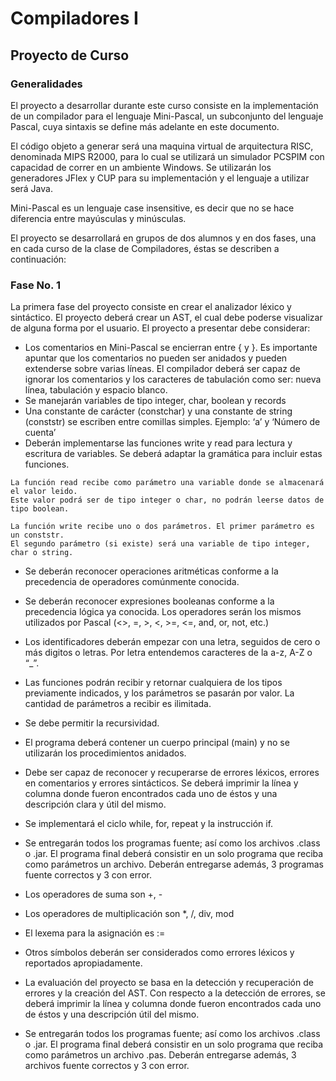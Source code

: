 # Compiladores I

## Proyecto de Curso
### Generalidades

El proyecto a desarrollar durante este curso consiste en la implementación de un
compilador para el lenguaje Mini-Pascal, un subconjunto del lenguaje Pascal, cuya
sintaxis se define más adelante en este documento.

El código objeto a generar será una maquina virtual de arquitectura RISC, denominada
MIPS R2000, para lo cual se utilizará un simulador PCSPIM con capacidad de correr en
un ambiente Windows. Se utilizarán los generadores JFlex y CUP para su
implementación y el lenguaje a utilizar será Java.

Mini-Pascal es un lenguaje case insensitive, es decir que no se hace diferencia entre
mayúsculas y minúsculas.

El proyecto se desarrollará en grupos de dos alumnos y en dos fases, una en cada curso
de la clase de Compiladores, éstas se describen a continuación:

### Fase No. 1

La primera fase del proyecto consiste en crear el analizador léxico y sintáctico. El
proyecto deberá crear un AST, el cual debe poderse visualizar de alguna forma por el
usuario. El proyecto a presentar debe considerar:

* Los comentarios en Mini-Pascal se encierran entre { y }. Es importante apuntar que los comentarios no pueden ser anidados y pueden extenderse sobre varias líneas. El compilador deberá ser capaz de ignorar los comentarios y los caracteres de tabulación como ser: nueva línea, tabulación y espacio blanco.
* Se manejarán variables de tipo integer, char, boolean y records
* Una constante de carácter (constchar) y una constante de string (conststr) se escriben entre comillas simples. Ejemplo: ‘a’ y ‘Número de cuenta’
* Deberán implementarse las funciones write y read para lectura y escritura de variables. Se deberá adaptar la gramática para incluir estas funciones.

```
La función read recibe como parámetro una variable donde se almacenará el valor leido. 
Este valor podrá ser de tipo integer o char, no podrán leerse datos de tipo boolean.
```
```
La función write recibe uno o dos parámetros. El primer parámetro es un conststr. 
El segundo parámetro (si existe) será una variable de tipo integer, char o string.
```

* Se deberán reconocer operaciones aritméticas conforme a la precedencia de operadores comúnmente conocida.
* Se deberán reconocer expresiones booleanas conforme a la precedencia lógica ya conocida. Los operadores serán los mismos utilizados por Pascal (<>, =, >, <, >=, <=, and, or, not, etc.)
* Los identificadores deberán empezar con una letra, seguidos de cero o más digitos o letras. Por letra entendemos caracteres de la a-z, A-Z o “_”.
* Las funciones podrán recibir y retornar cualquiera de los tipos previamente indicados, y los parámetros se pasarán por valor. La cantidad de parámetros a recibir es ilimitada.
* Se debe permitir la recursividad.
* El programa deberá contener un cuerpo principal (main) y no se utilizarán los procedimientos anidados.
* Debe ser capaz de reconocer y recuperarse de errores léxicos, errores en comentarios y errores sintácticos. Se deberá imprimir la línea y columna donde fueron encontrados cada uno de éstos y una descripción clara y útil del mismo.
* Se implementará el ciclo while, for, repeat y la instrucción if.
* Se entregarán todos los programas fuente; así como los archivos .class o .jar. El
    programa final deberá consistir en un solo programa que reciba como parámetros
    un archivo. Deberán entregarse además, 3 programas fuente correctos y 3 con
    error.
* Los operadores de suma son +, -
* Los operadores de multiplicación son *, /, div, mod
* El lexema para la asignación es :=
* Otros símbolos deberán ser considerados como errores léxicos y reportados apropiadamente.

* La evaluación del proyecto se basa en la detección y recuperación de errores y la creación del AST. Con respecto a la detección de errores, se deberá imprimir la línea y columna donde fueron encontrados cada uno de éstos y una descripción útil del mismo.
* Se entregarán todos los programas fuente; así como los archivos .class o .jar. El programa final deberá consistir en un solo programa que reciba como parámetros un archivo .pas. Deberán entregarse además, 3 archivos fuente correctos y 3 con error.